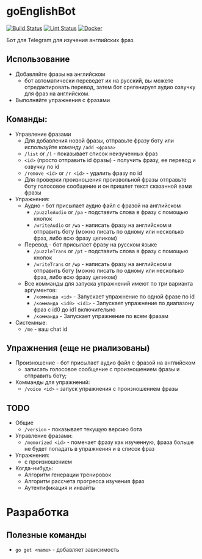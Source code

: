# goEnglishBot
[![Build Status](https://github.com/Jaitl/goEnglishBot/workflows/Build/badge.svg?branch=master)](https://github.com/Jaitl/goEnglishBot/actions?workflow=Build) [![Lint Status](https://github.com/Jaitl/goEnglishBot/workflows/Lint/badge.svg?branch=master)](https://github.com/Jaitl/goEnglishBot/actions?workflow=Lint) [![Docker](https://github.com/Jaitl/goEnglishBot/workflows/Docker/badge.svg)](https://github.com/Jaitl/goEnglishBot/packages)

Бот для Telegram для изучения английских фраз.

## Использование
* Добавляйте фразы на английском
    * бот автоматически переведет их на русский, вы можете отредактировать перевод, затем бот срегенирует аудио озвучку для фраз на английском.
* Выполняйте упражнения с фразами

## Команды:
* Управление фразами
    * Для добавления новой фразы, отправьте фразу боту или используйте команду `/add <фраза>`
    * `/list` or `/l` - показывает список неизученных фраз
    * `<id>` (просто отправить id фразы) - получить фразу, ее перевод и озвучку по id
    * `/remove <id>` or `/r <id>` - удалить фразу по id
    * Для проверки произношения произвольной фразы отправьте боту голосовое сообщение и он пришлет текст сказанной вами фразы
* Упражнения:
    * Аудио - бот присылает аудио файл с фразой на английском
        * `/puzzleAudio` or `/pa` - подставить слова в фразу с помощью кнопок
        * `/writeAudio` or `/wa` - написать фразу на английском и отправить боту (можно писать по одному или несколько фраз, либо всю фразу целиком)
    * Перевод - бот присылает фразу на русском языке
        * `/puzzleTrans` or `/pt` - подставить слова в фразу с помощью кнопок
        * `/writeTrans` or `/wp` - написать фразу на английском и отправить боту (можно писать по одному или несколько фраз, либо всю фразу целиком)
    * Все комманды для запуска упражнений имеют по три варианта аргументов:
        * `/комманда <id>` - Запускает упражнение по одной фразе по id
        * `/комманда <id0> <id1>` - Запускает упражнение по диапазону фраз с id0 до id1 включительно
        * `/комманда` - Запускает упражнение по всем фразам
* Системные:
    * `/me` - ваш chat id

## Упражнения (еще не риализованы)
* Произношение - бот присылает аудио файл с фразой на английском
    * записать голосовое сообщение с произношением фразы и отправить боту;
* Комманды для упражнений:
    * `/voice <id>` - запуск упражнения с произношением фразы

## TODO
* Общие
    * `/version` - показывает текущую версию бота
* Управление фразами:
    * `/memorized <id>` - помечает фразу как изученную, фраза больше не будет попадать в упражнения и в список фраз
* Упражнения:
    * с произношением
* Когда-нибудь:
    * Алгоритм генерации тренировок
    * Алгоритм рассчета прогресса изучения фраз
    * Аутентификация и инвайты

# Разработка
## Полезные команды
* `go get <name>` - добавляет зависимость

